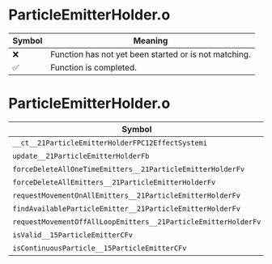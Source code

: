 # ParticleEmitterHolder.o
| Symbol | Meaning 
| ------------- | ------------- 
| :x: | Function has not yet been started or is not matching. 
| :white_check_mark: | Function is completed. 


# ParticleEmitterHolder.o
| Symbol | Decompiled? |
| ------------- | ------------- |
| `__ct__21ParticleEmitterHolderFPC12EffectSystemi` | :x: |
| `update__21ParticleEmitterHolderFb` | :x: |
| `forceDeleteAllOneTimeEmitters__21ParticleEmitterHolderFv` | :x: |
| `forceDeleteAllEmitters__21ParticleEmitterHolderFv` | :x: |
| `requestMovementOnAllEmitters__21ParticleEmitterHolderFv` | :x: |
| `findAvailableParticleEmitter__21ParticleEmitterHolderFv` | :x: |
| `requestMovementOffAllLoopEmitters__21ParticleEmitterHolderFv` | :x: |
| `isValid__15ParticleEmitterCFv` | :x: |
| `isContinuousParticle__15ParticleEmitterCFv` | :x: |
